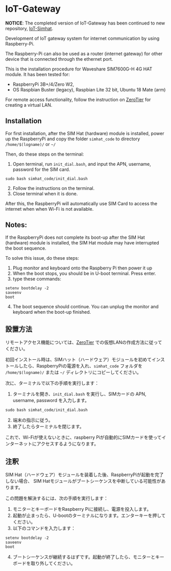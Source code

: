 # IoT-Gateway
**NOTICE**: The completed version of IoT-Gateway has been continued to new repository, [IoT-Simhat](https://github.com/itbdelaboprogramming/IoT-Simhat). 

Development of IoT gateway system for internet communication by using Raspberry-Pi.

The Raspberry-Pi can also be used as a router (internet gateway) for other device that is connected through the ethernet port.

This is the installation procedure for Waveshare SIM7600G-H 4G HAT module.
It has been tested for:
* RaspberryPi 3B+/4/Zero W2,
* OS Raspbian Buster (legacy), Raspbian Lite 32 bit, Ubuntu 18 Mate (arm)

For remote access functionality, follow the instruction on [ZeroTier](https://www.zerotier.com/) for creating a virtual LAN.

## Installation
For first installation, after the SIM Hat (hardware) module is installed, power up the RaspberryPi and copy the folder `simhat_code` to directory `/home/$(logname)/` or `~/`

Then, do these steps on the terminal:
1. Open terminal, run `init_dial.bash`, and input the APN, username, password for the SIM card.
```
sudo bash simhat_code/init_dial.bash
```
2. Follow the instructions on the terminal.
3. Close terminal when it is done.

After this, the RaspberryPi will automatically use SIM Card to access the internet when when Wi-Fi is not available.

## Notes:
If the RaspberryPi does not complete its boot-up after the SIM Hat (hardware) module is installed, the SIM Hat module may have interrupted the boot sequence. 

To solve this issue, do these steps:
1. Plug monitor and keyboard onto the Raspberry Pi then power it up
2. When the boot stops, you should be in U-boot terminal. Press enter.
3. type these commands:
```
setenv bootdelay -2
saveenv
boot
```
4. The boot sequence should continue. You can unplug the monitor and keyboard when the boot-up finished.

## 設置方法
リモートアクセス機能については、[ZeroTier](https://www.zerotier.com/) での仮想LANの作成方法に従ってください。

初回インストール時は、SIMハット（ハードウェア）モジュールを初めてインストールしたら、RaspberryPiの電源を入れ、`simhat_code` フォルダを `/home/$(logname)/` または `~/` ディレクトリにコピーしてください。

次に、ターミナルで以下の手順を実行します：
1. ターミナルを開き、`init_dial.bash` を実行し、SIMカードの APN, username, password を入力します。
```
sudo bash simhat_code/init_dial.bash
```
2. 端末の指示に従う。
3. 終了したらターミナルを閉じます。

これで、Wi-Fiが使えないときに、raspberry Piが自動的にSIMカードを使ってインターネットにアクセスするようになります。

## 注釈
SIM Hat（ハードウェア）モジュールを装着した後、RaspberryPiが起動を完了しない場合、
SIM Hatモジュールがブートシーケンスを中断している可能性があります。

この問題を解決するには、次の手順を実行します：
1. モニターとキーボードをRaspberry Piに接続し、電源を投入します。
2. 起動が止まったら、U-bootのターミナルになります。エンターキーを押してください。
3. 以下のコマンドを入力します：
```
setenv bootdelay -2
saveenv
boot
```
4. ブートシーケンスが継続するはずです。起動が終了したら、モニターとキーボードを取り外してください。
